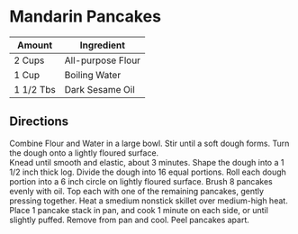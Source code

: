 # Mandarin Pancakes

|Amount | Ingredient|
|----|----|
2 Cups | All-purpose Flour
1 Cup | Boiling Water
1 1/2 Tbs | Dark Sesame Oil

## Directions

Combine Flour and Water in a large bowl.
Stir until a soft dough forms.
Turn the dough onto a lightly floured surface.  
Knead until smooth and elastic, about 3 minutes.
Shape the dough into a 1 1/2 inch thick log.
Divide the dough into 16 equal portions.
Roll each dough portion into a 6 inch circle on lightly floured surface.
Brush 8 pancakes evenly with oil.
Top each with one of the remaining pancakes, gently pressing together.
Heat a smedium nonstick skillet over medium-high heat.
Place 1 pancake stack in pan, and cook 1 minute on each side, or until slightly puffed.
Remove from pan and cool.
Peel pancakes apart.
